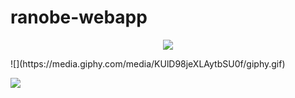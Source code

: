 # ranobe-webapp

<p align="center">
  <img src="https://media.giphy.com/media/KUlD98jeXLAytbSU0f/giphy.gif" />
</p>
![](https://media.giphy.com/media/KUlD98jeXLAytbSU0f/giphy.gif)

![](https://media.giphy.com/media/MPsBqIImq9Nl9h6MN5/giphy.gif)
